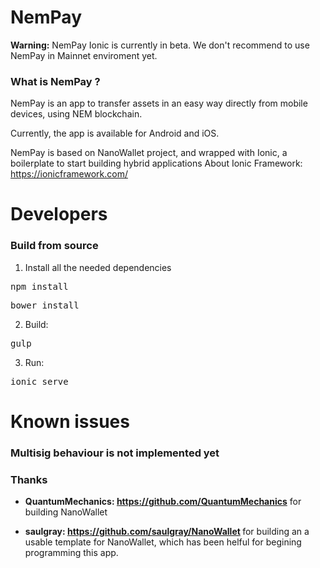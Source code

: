 # NemPay #

**Warning:** NemPay Ionic is currently in beta. We don't recommend to use NemPay in Mainnet enviroment yet.

### What is NemPay ? ###
NemPay is an app to transfer assets in an easy way directly from mobile devices, using NEM blockchain.

Currently, the app is available for Android and iOS.

NemPay is based on NanoWallet project, and wrapped with Ionic, a boilerplate to start building hybrid applications
About Ionic Framework:
https://ionicframework.com/

# Developers #
### Build from source ###
1) Install all the needed dependencies
<pre>npm install</pre>
<pre>bower install</pre>

2) Build:
<pre>gulp</pre>

3) Run:
<pre>ionic serve</pre>


# Known issues #
### Multisig behaviour is not implemented yet ###


### Thanks ###
- <b>QuantumMechanics: https://github.com/QuantumMechanics</b>  for building NanoWallet

- <b>saulgray:  https://github.com/saulgray/NanoWallet  </b> for building an a usable template for NanoWallet, which has been helful for begining programming this app.
